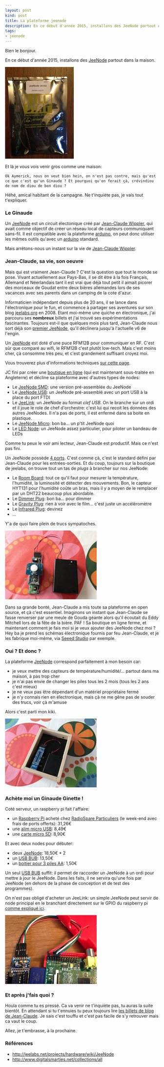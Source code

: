```yaml
---
layout: post
kind: post
title: La plateforme jeenode
description: En ce début d'année 2015, installons des JeeNode partout dans la maison.
tags:
- jeenode
---
```


Bien le bonjour.

En ce début d'année 2015, installons des [JeeNode](http://jeelabs.net/projects/hardware/wiki/JeeNode) partout dans la maison.

![Jeenode](/img/jeenode_solder/jeenode_01.jpg)

Et là je vous vois venir gros comme une maison:

    Ok Aymerick, nous on veut bien hein, on n'est pas contre, mais qu'est ce que c'est qu'un Ginaude ? Et pourquoi qu'on ferait çà, crévindiou de nom de diou de bon diou ?

Héhé, amical habitant de la campagne. Ne t'inquiète pas, je vais tout t'expliquer.


### Le Ginaude

Un [JeeNode](http://jeelabs.net/projects/hardware/wiki/JeeNode) est un circuit électonique créé par [Jean-Claude Wippler](http://jeelabs.org/about/), qui avait comme objectif de créer un réseau local de capteurs communiquant sans-fil. Il est compatible avec la plateforme [arduino](http://www.arduino.cc), on peut donc utiliser les mêmes outils qu'avec un [arduino](http://www.arduino.cc) standard.

Mais arrêtons-nous un instant sur la vie de [Jean-Claude Wippler](http://jeelabs.org/about/).


### Jean-Claude, sa vie, son oeuvre

Mais qui est vraiment Jean-Claude ? C'est la question que tout le monde se pose. Vivant actuellement aux Pays-Bas, il se dit être à la fois Français, Allemand et Néerlandais tant il est vrai que déjà tout petit il aimait picorer des morceaux de Goudat entre deux bières allemandes lors de ses vacances avec ses parents dans un camping de la cote d'azur.

Informaticien indépendant depuis plus de 20 ans, il se lance dans l'électronique pour le fun, et commence à partager ses aventures sur son blog [jeelabs.org](http://jeelabs.org/2008/10/) en 2008. Etant moi-même une quiche en électronique, j'ai parcouru ses **nombreux** billets et j'ai trouvé ses expérimentations fascinantes. Toujours est-il que quelques mois plus tard, Jean-Claude nous sort déjà son [premier JeeNode](http://jeelabs.org/2009/02/13/its-called-a-jeenode/), qu'il déclinera jusqu'à l'actuelle v6 de l'engin.

Un [JeeNode](http://jeelabs.net/projects/hardware/wiki/JeeNode) est doté d'une puce RFM12B pour communiquer en RF. C'est sûr que comparé au wifi, le RFM12B c'est plutôt low-tech. Mais c'est moins cher, çà consomme très peu, et c'est grandement suffisant croyez moi.

Vous trouverez plus d'informations techniques [sur cette page](http://jeelabs.net/projects/hardware/wiki/JeeNode).

JC fini par créer une [boutique en ligne](http://www.digitalsmarties.net/collections/all) (qui est maintenant sous-traitée en Angleterre) et décline sa plateforme avec d'autres types de nodes:

  - Le [JeeNode SMD](http://www.digitalsmarties.net/products/jeenode-smd): une version pré-assemblée du JeeNode
  - Le [JeeNode USB](http://www.digitalsmarties.net/products/jeenode-usb): un JeeNode pré-assemblé avec un port USB à la place du port FTDI
  - Le [JeeLink](http://www.digitalsmarties.net/products/jeelink): un JeeNode au format *clef USB*. On le branche sur un ordi et il joue le role de chef d'orchestre: c'est lui qui recoit les données des autres JeeNodes. Il n'a pas de ports, il est enfermé dans sa boite en plastique.
  - Le [JeeNode Micro](http://www.digitalsmarties.net/products/jeenode-micro): bon ba... un p'tit JeeNode quoi
  - Le [LED Node](http://www.digitalsmarties.net/products/led-node-v2): un JeeNode assez particulier, pour piloter un bandeau de LEDs

Comme tu peux le voir ami lecteur, Jean-Claude est productif. Mais ce n'est pas fini.

Un JeeNode possède [4 ports](http://jeelabs.net/projects/hardware/wiki/JeeNode#Ports-1-4). C'est comme çà, c'est le standard défini par Jean-Claude pour les entrées-sorties. Et du coup, toujours sur la boutique de jeelabs, on trouve tout un tas de *plugs* à brancher sur nos JeeNode:

  - Le [Room Board](http://www.digitalsmarties.net/products/room-board): tout ce qu'il faut pour mesurer la température, l'humidité, la luminosité et détecter des mouvements. Bon, le capteur HYT131 pour l'humidité coûte un bras, mais il y a moyen de le remplacer par un DHT22 beaucoup plus abordable.
  - Le [Dimmer Plug](http://www.digitalsmarties.net/products/dimmer-plug): bon ba... pour dimmer
  - Le [Gravity Plug](http://www.digitalsmarties.net/products/gravity-plug): rien à voir avec le film... c'est juste un accéléromètre
  - Le [Infrared Plug](http://www.digitalsmarties.net/products/infrared-plug): devinez
  - ...

Y'a de quoi faire plein de trucs sympatoches.

![Jeenode with Room Board](/img/jeenode/jeenode_roomboard.jpg)

Dans sa grande bonté, Jean-Claude a mis toute sa plateforme en open source, et çà c'est essentiel. Imaginons un instant que Jean-Claude se fasse renverser par une meule de Gouda géante alors qu'il écoutait du Eddy Mitchell lors de la fête de la bière. PAF ! Sa boutique en ligne ferme, et maintenant comment je fais moi si je veux ajouter des JeeNode chez moi ? Hey ba je prend les schémas électronique fournis par feu Jean-Claude, et je les fabrique moi-même, via [Seeed Studio](http://www.seeedstudio.com/service/index.php?r=pcb) par exemple.


### Oui ? Et donc ?

La plateforme [JeeNode](http://jeelabs.net/projects/hardware/wiki/JeeNode) correspond parfaitement à mon besoin car:

  - je veux mettre des capteurs de température/humidité/... partout dans ma maison, à pas trop cher
  - je n'ai pas envie de changer les piles tous les 2 mois (tous les 2 ans c'est mieux)
  - je ne veux pas être dépendant d'un matériel propriétaire fermé
  - je n'y connais rien en électronique, mais çà ne me gêne pas de souder des trucs, voir çà m'amuse

Alors c'est parti mon kiki.

![Jeenode hidden in an Ikea Ribba](/img/jeenode/jeenode_ribba.jpg)


### Achète moi un Ginaude Ginette !

Coté serveur, un raspberry pi fait l'affaire:

  - un [Raspberry Pi](http://www.raspberrypi.org) acheté chez [RadioSpare Particuliers](http://www.rs-particuliers.com/WebCatalog/Raspberry_Pi_B_-8111284.aspx) (le week-end avec frais de ports offerts): 31,26€
  - une [alim micro USB](http://www.amazon.fr/gp/product/B00IMU7TF4): 8,49€
  - une [carte micro SD](http://www.amazon.fr/gp/product/B00MWXUKDK): 8,90€

Et avec deux nodes pour débuter:

  - deux [JeeNode](http://www.digitalsmarties.net/products/jeenode): 18,50€ * 2
  - un [USB BUB](http://www.digitalsmarties.net/products/usb-bub): 13,50€
  - un [boitier pour 3 piles AA](http://www.dx.com/p/4-5v-3-x-aa-battery-holder-case-box-with-leads-103858#.VKqhd2SG_50): 1,50€

Un seul [USB BUB](http://www.digitalsmarties.net/products/usb-bub) suffit: il permet de raccorder un JeeNode à un ordi pour mettre à jour le JeeNode. Dans les faits, il ne servira qu'une fois par JeeNode (en dehors de la phase de conception et de test des programmes).

On n'est pas obligé d'acheter un JeeLink: un simple JeeNode peut servir de node principal en le branchant directement sur le GPIO du raspberry pi [comme expliqué ici](http://jeelabs.org/2012/09/20/serial-hookup-jeenode-to-raspberry-pi/).

![Jeenode](/img/jeenode/jeenode_rpi.jpg)


### Et après j'fais quoi ?

Houla comme tu es pressé. Ca va venir ne t'inquiète pas, tu auras la suite bientôt. En attendant si tu t'ennuies tu peux toujours lire [les billets de blog de Jean-Claude](http://jeelabs.org/). Je sais c'est touffu et c'est pas facile de s'y retrouver mais ca vaut le coup.

Allez, je t'embrasse, à la prochaine.


### Références

- <http://jeelabs.net/projects/hardware/wiki/JeeNode>
- <http://www.digitalsmarties.net/collections/all>
